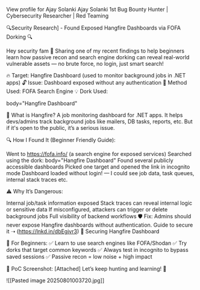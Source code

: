 View profile for Ajay Solanki
Ajay Solanki  1st
Bug Bounty Hunter | Cybersecurity Researcher | Red Teaming


🔍Security Research] - Found Exposed Hangfire Dashboards via FOFA Dorking 🔍

Hey security fam 👋
Sharing one of my recent findings to help beginners learn how passive recon and search engine dorking can reveal real-world vulnerable assets — no brute force, no login, just smart search!




🔥 Target: Hangfire Dashboard (used to monitor background jobs in .NET apps)
🔓 Issue: Dashboard exposed without any authentication
📡 Method Used: FOFA Search Engine
💡 Dork Used:

body="Hangfire Dashboard"


🧠 What is Hangfire?
A job monitoring dashboard for .NET apps. It helps devs/admins track background jobs like mailers, DB tasks, reports, etc. But if it's open to the public, it’s a serious issue.

🔍 How I Found It (Beginner Friendly Guide):

Went to https://fofa.info/ (a search engine for exposed services)
Searched using the dork:
body="Hangfire Dashboard"
Found several publicly accessible dashboards
Picked one target and opened the link in incognito mode
Dashboard loaded without login! — I could see job data, task queues, internal stack traces etc.



⚠️ Why It’s Dangerous:

Internal job/task information exposed
Stack traces can reveal internal logic or sensitive data
If misconfigured, attackers can trigger or delete background jobs
Full visibility of backend workflows
🛡️ Fix:
Admins should never expose Hangfire dashboards without authentication.
Guide to secure it ➝ (https://lnkd.in/dbEgjvr3)
🔗 Securing Hangfire Dashboard



💬 For Beginners:
✅ Learn to use search engines like FOFA/Shodan
✅ Try dorks that target common keywords
✅ Always test in incognito to bypass saved sessions
✅ Passive recon = low noise + high impact

📸 PoC Screenshot: [Attached]
Let’s keep hunting and learning! 🐺

![[Pasted image 20250801003720.jpg]]